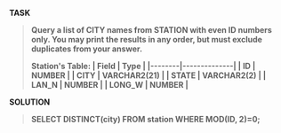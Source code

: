 [comment]: <> (Written: 23-Mar-2020)

<b>TASK<b>
> Query a list of CITY names from STATION with even ID numbers only. You may print the results in any order, but must exclude duplicates from your answer.
>
> Station's Table: 
> | Field  | Type         |
> |--------|--------------|
> | ID     | NUMBER       |
> | CITY   | VARCHAR2(21) |
> | STATE  | VARCHAR2(2)  |
> | LAN_N  | NUMBER       |
> | LONG_W | NUMBER       |

<b>SOLUTION</b>
> SELECT DISTINCT(city) FROM station WHERE MOD(ID, 2)=0;
